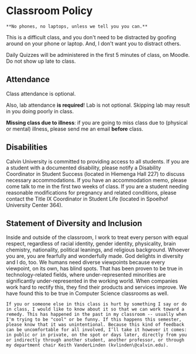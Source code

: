 # Classroom Policy

```{note}
**No phones, no laptops, unless we tell you you can.**
```

This is a difficult class, and you don't need to be distracted by goofing around on your phone or laptop. And, I don't want you to distract others.

Daily Quizzes will be administered in the first 5 minutes of class, on Moodle. Do not show up late to class.

## Attendance

Class attendance is optional.

Also, lab attendance **is required**! Lab is not optional. Skipping lab may result in you doing poorly in class.

**Missing class due to illness**: if you are going to miss class due to (physical or mental) illness, please send me an email **before** class.

## Disabilities

Calvin University is committed to providing access to all students. If you are a student with a documented disability, please notify a Disability Coordinator in Student Success (located in Hiemenga Hall 227) to discuss necessary accommodations. If you have an accommodation memo, please come talk to me in the first two weeks of class. If you are a student needing reasonable modifications for pregnancy and related conditions, please contact the Title IX Coordinator in Student Life (located in Spoelhof University Center 364).

## Statement of Diversity and Inclusion

Inside and outside of the classroom, I work to treat every person with equal respect, regardless of racial identity, gender identity, physicality, brain chemistry, nationality, political leanings, and religious background. Whoever you are, you are fearfully and wonderfully made. God delights in diversity and I do, too. We humans need diverse viewpoints because every viewpoint, on its own, has blind spots. That has been proven to be true in technology-related fields, where under-represented minorities are significantly under-represented in the working world. When companies work hard to rectify this, they find their products and services improve. We have found this to be true in Computer Science classrooms as well.

```{note}
If you or someone else in this class is hurt by something I say or do in class, I would like to know about it so that we can work toward a remedy. This has happened in the past in my classroom -- usually when I'm trying to be "cool" or be funny. If this happens this semester, please know that it was unintentional. Because this kind of feedback can be uncomfortable for all involved, I’ll take it however it comes: in public or in private, on the spot or days later, directly from you or indirectly through another student, another professor, or through my department chair Keith VanderLinden (kvlinden\@calvin.edu).
```
